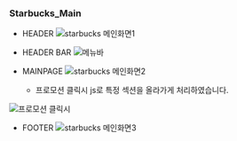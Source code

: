 ### Starbucks_Main

* HEADER
![starbucks 메인화면1](https://user-images.githubusercontent.com/79045880/132446018-43178617-5941-41eb-8770-e12eb587979f.JPG)

* HEADER BAR
![메뉴바](https://user-images.githubusercontent.com/79045880/132455883-6ae919cd-1c7b-4d9d-a642-3f7ea374940f.JPG)

* MAINPAGE
![starbucks 메인화면2](https://user-images.githubusercontent.com/79045880/132446037-b14a15f2-69bd-43ac-9f6a-41e7536507ea.JPG)

  - 프로모션 클릭시 js로 특정 섹션을 올라가게 처리하였습니다.

![프로모션 클릭시](https://user-images.githubusercontent.com/79045880/132446225-55b5f0d2-9b0e-4256-b7d8-c9c4027afd35.JPG)

* FOOTER
![starbucks 메인화면3](https://user-images.githubusercontent.com/79045880/132446044-7e57c195-b0bc-4a68-8a5b-514055a08991.JPG)

